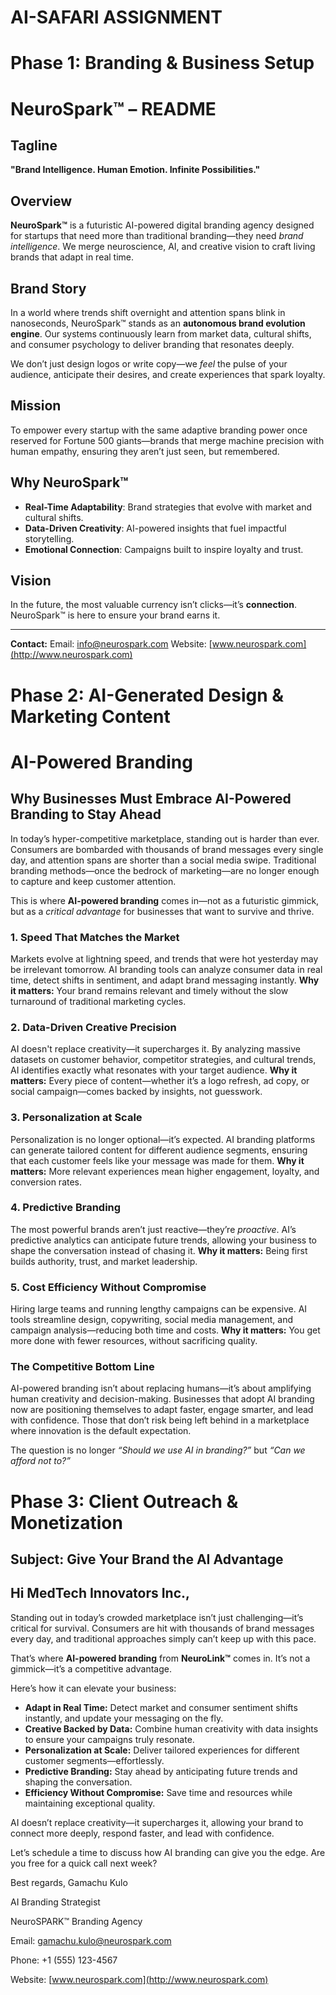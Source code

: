 # AI-SAFARI ASSIGNMENT

#  Phase 1: Branding & Business Setup

# NeuroSpark™ – README

## Tagline

**"Brand Intelligence. Human Emotion. Infinite Possibilities."**

## Overview

**NeuroSpark™** is a futuristic AI-powered digital branding agency designed for startups that need more than traditional branding—they need *brand intelligence*. We merge neuroscience, AI, and creative vision to craft living brands that adapt in real time.

## Brand Story

In a world where trends shift overnight and attention spans blink in nanoseconds, NeuroSpark™ stands as an **autonomous brand evolution engine**. Our systems continuously learn from market data, cultural shifts, and consumer psychology to deliver branding that resonates deeply.

We don’t just design logos or write copy—we *feel* the pulse of your audience, anticipate their desires, and create experiences that spark loyalty.

## Mission

To empower every startup with the same adaptive branding power once reserved for Fortune 500 giants—brands that merge machine precision with human empathy, ensuring they aren’t just seen, but remembered.

## Why NeuroSpark™

* **Real-Time Adaptability**: Brand strategies that evolve with market and cultural shifts.
* **Data-Driven Creativity**: AI-powered insights that fuel impactful storytelling.
* **Emotional Connection**: Campaigns built to inspire loyalty and trust.

## Vision

In the future, the most valuable currency isn’t clicks—it’s **connection**. NeuroSpark™ is here to ensure your brand earns it.

---

**Contact:**
Email: [info@neurospark.com](mailto:info@neurospark.com)
Website: [www.neurospark.com](http://www.neurospark.com)

#  Phase 2: AI-Generated Design & Marketing Content

# AI-Powered Branding

## Why Businesses Must Embrace AI-Powered Branding to Stay Ahead

In today’s hyper-competitive marketplace, standing out is harder than ever. Consumers are bombarded with thousands of brand messages every single day, and attention spans are shorter than a social media swipe. Traditional branding methods—once the bedrock of marketing—are no longer enough to capture and keep customer attention.

This is where **AI-powered branding** comes in—not as a futuristic gimmick, but as a *critical advantage* for businesses that want to survive and thrive.

### 1. Speed That Matches the Market

Markets evolve at lightning speed, and trends that were hot yesterday may be irrelevant tomorrow. AI branding tools can analyze consumer data in real time, detect shifts in sentiment, and adapt brand messaging instantly.
**Why it matters:** Your brand remains relevant and timely without the slow turnaround of traditional marketing cycles.

### 2. Data-Driven Creative Precision

AI doesn't replace creativity—it supercharges it. By analyzing massive datasets on customer behavior, competitor strategies, and cultural trends, AI identifies exactly what resonates with your target audience.
**Why it matters:** Every piece of content—whether it’s a logo refresh, ad copy, or social campaign—comes backed by insights, not guesswork.

### 3. Personalization at Scale

Personalization is no longer optional—it’s expected. AI branding platforms can generate tailored content for different audience segments, ensuring that each customer feels like your message was made for them.
**Why it matters:** More relevant experiences mean higher engagement, loyalty, and conversion rates.

### 4. Predictive Branding

The most powerful brands aren’t just reactive—they’re *proactive*. AI’s predictive analytics can anticipate future trends, allowing your business to shape the conversation instead of chasing it.
**Why it matters:** Being first builds authority, trust, and market leadership.

### 5. Cost Efficiency Without Compromise

Hiring large teams and running lengthy campaigns can be expensive. AI tools streamline design, copywriting, social media management, and campaign analysis—reducing both time and costs.
**Why it matters:** You get more done with fewer resources, without sacrificing quality.

### The Competitive Bottom Line

AI-powered branding isn’t about replacing humans—it’s about amplifying human creativity and decision-making. Businesses that adopt AI branding now are positioning themselves to adapt faster, engage smarter, and lead with confidence. Those that don’t risk being left behind in a marketplace where innovation is the default expectation.

The question is no longer *“Should we use AI in branding?”* but *“Can we afford not to?”*


#  Phase 3: Client Outreach & Monetization


##  Subject: Give Your Brand the AI Advantage

##  Hi MedTech Innovators Inc.,

Standing out in today’s crowded marketplace isn’t just challenging—it’s critical for survival. Consumers are hit with thousands of brand messages every day, and traditional approaches simply can’t keep up with this pace.

That’s where **AI-powered branding** from **NeuroLink™** comes in. It’s not a gimmick—it’s a competitive advantage.

Here’s how it can elevate your business:

* **Adapt in Real Time:** Detect market and consumer sentiment shifts instantly, and update your messaging on the fly.
* **Creative Backed by Data:** Combine human creativity with data insights to ensure your campaigns truly resonate.
* **Personalization at Scale:** Deliver tailored experiences for different customer segments—effortlessly.
* **Predictive Branding:** Stay ahead by anticipating future trends and shaping the conversation.
* **Efficiency Without Compromise:** Save time and resources while maintaining exceptional quality.

AI doesn’t replace creativity—it supercharges it, allowing your brand to connect more deeply, respond faster, and lead with confidence.

Let’s schedule a time to discuss how AI branding can give you the edge. Are you free for a quick call next week?

Best regards,
Gamachu Kulo

AI Branding Strategist

NeuroSPARK™ Branding Agency

Email: [gamachu.kulo@neurospark.com](mailto:gamachu.kulo@neurospark.com)

Phone: +1 (555) 123-4567

Website: [www.neurospark.com](http://www.neurospark.com)
